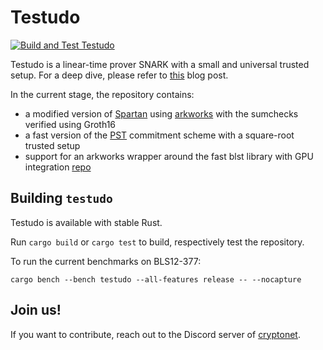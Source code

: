 # Testudo

[![Build and Test Testudo](https://github.com/cryptonetlab/testudo/actions/workflows/testudo.yml/badge.svg?branch=master)](https://github.com/cryptonetlab/testudo/actions/workflows/testudo.yml)

Testudo is a linear-time prover SNARK with a small and universal trusted setup. For a deep dive, please refer to [this](https://www.notion.so/pl-strflt/Testudo-Blog-Post-Final-a18db71f8e634ebbb9f68383f7904c51) blog post.

In the current stage, the repository contains:

- a modified version of [Spartan](https://github.com/microsoft/Spartan) using [arkworks](https://github.com/arkworks-rs) with the sumchecks verified using Groth16
- a fast version of the [PST](https://eprint.iacr.org/2011/587.pdf) commitment scheme with a square-root trusted setup
- support for an arkworks wrapper around the fast blst library with GPU integration [repo](https://github.com/nikkolasg/ark-blst)

## Building `testudo`

Testudo is available with stable Rust.

Run `cargo build` or `cargo test` to build, respectively test the repository.

To run the current benchmarks on BLS12-377:

```console
cargo bench --bench testudo --all-features release -- --nocapture
```

## Join us!

If you want to contribute, reach out to the Discord server of [cryptonet](https://discord.com/invite/CFnTSkVTCk).
